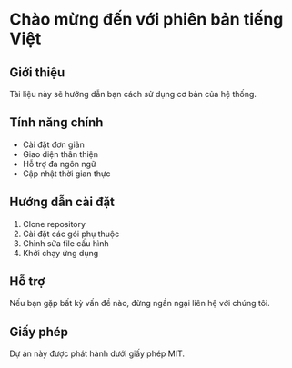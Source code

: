 # Chào mừng đến với phiên bản tiếng Việt

## Giới thiệu
Tài liệu này sẽ hướng dẫn bạn cách sử dụng cơ bản của hệ thống.

## Tính năng chính
- Cài đặt đơn giản
- Giao diện thân thiện
- Hỗ trợ đa ngôn ngữ  
- Cập nhật thời gian thực

## Hướng dẫn cài đặt
1. Clone repository
2. Cài đặt các gói phụ thuộc
3. Chỉnh sửa file cấu hình
4. Khởi chạy ứng dụng

## Hỗ trợ
Nếu bạn gặp bất kỳ vấn đề nào, đừng ngần ngại liên hệ với chúng tôi.

## Giấy phép
Dự án này được phát hành dưới giấy phép MIT. 
